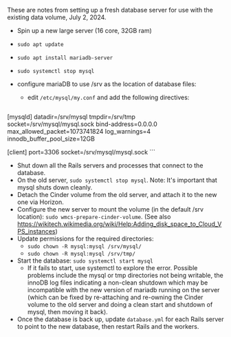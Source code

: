 These are notes from setting up a fresh database server for use with the existing data volume, July 2, 2024.

* Spin up a new large server (16 core, 32GB ram)
* `sudo apt update`
* `sudo apt install mariadb-server`
* `sudo systemctl stop mysql`

* configure mariaDB to use /srv as the location of database files:
  - edit `/etc/mysql/my.conf` and add the following directives:

    ```
[mysqld]
datadir=/srv/mysql
tmpdir=/srv/tmp
socket=/srv/mysql/mysql.sock
bind-address=0.0.0.0
max_allowed_packet=1073741824
log_warnings=4
innodb_buffer_pool_size=12GB

[client]
port=3306
socket=/srv/mysql/mysql.sock
    ```

* Shut down all the Rails servers and processes that connect to the database.
* On the old server, `sudo systemctl stop mysql`. Note: It's important that mysql shuts down cleanly.
* Detach the Cinder volume from the old server, and attach it to the new one via Horizon.
* Configure the new server to mount the volume (in the default /srv location): `sudo wmcs-prepare-cinder-volume`. (See also https://wikitech.wikimedia.org/wiki/Help:Adding_disk_space_to_Cloud_VPS_instances)
* Update permissions for the required directories:
  * `sudo chown -R mysql:mysql /srv/mysql/`
  * `sudo chown -R mysql:mysql /srv/tmp/`
* Start the database: `sudo systemctl start mysql`
  * If it fails to start, use systemctl to explore the error. Possible problems include the mysql or tmp directories not being writable, the innoDB log files indicating a non-clean shutdown which may be incompatible with the new version of mariadb running on the server (which can be fixed by re-attaching and re-owning the Cinder volume to the old server and doing a clean start and shutdown of mysql, then moving it back).
* Once the database is back up, update `database.yml` for each Rails server to point to the new database, then restart Rails and the workers.